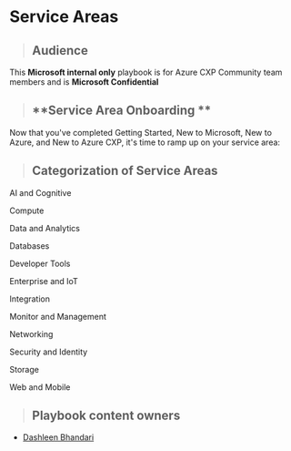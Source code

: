 
# Service Areas

>## **Audience**

This **Microsoft internal only** playbook is for Azure CXP Community team members and is **Microsoft Confidential**

>## **Service Area Onboarding  ** 

Now that you've completed Getting Started, New to Microsoft, New to Azure, and New to Azure CXP, it's time to ramp up on your service area: 

 
>## **Categorization of Service Areas**

AI and Cognitive 

Compute 

Data and Analytics 

Databases 

Developer Tools 

Enterprise and IoT 

Integration 

Monitor and Management 

Networking 

Security and Identity 

Storage 

Web and Mobile 

>## **Playbook content owners**

- [Dashleen Bhandari](mailto:dabhan@microsoft.com)
